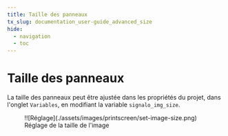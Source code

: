 ```yaml
---
title: Taille des panneaux
tx_slug: documentation_user-guide_advanced_size
hide:
  - navigation
  - toc
---
```


# Taille des panneaux

La taille des panneaux peut être ajustée dans les propriétés du projet, dans l'onglet `Variables`, en modifiant la variable `signalo_img_size`.

<figure markdown>
  !![Réglage](./assets/images/printscreen/set-image-size.png)
  <figcaption>Réglage de la taille de l'image</figcaption>
</figure>